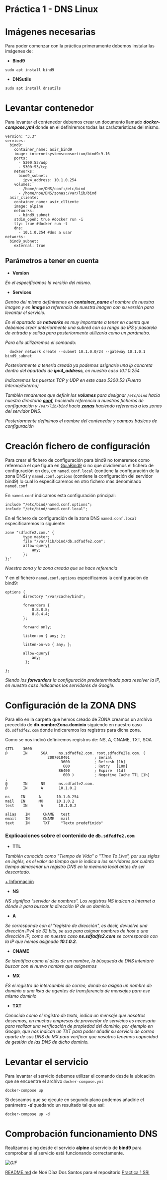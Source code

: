 # Práctica 1 - DNS Linux

# Imágenes necesarias

Para poder comenzar con la práctica primeramente debemos instalar las imágenes de:

* **Bind9**

```
sudo apt install bind9
```

* **DNSutils**


```
sudo apt install dnsutils
```


# Levantar contenedor

Para levantar el contenedor debemos crear un documento llamado ***docker-compose.yml*** donde en el definiremos todas las carácterísticas del mismo.

```
version: "3.3"
services:
  bind9:
    container_name: asir_bind9
    image: internetsystemsconsortium/bind9:9.16
    ports:
      - 5300:53/udp
      - 5300:53/tcp
    networks:
      bind9_subnet:
        ipv4_address: 10.1.0.254
    volumes:
      - /home/noe/DNS/conf:/etc/bind
      - /home/noe/DNS/zonas:/var/lib/bind
  asir_cliente:
    container_name: asir_clliente
    image: alpine
    networks:
      - bind9_subnet
    stdin_open: true #docker run -i
    tty: true #docker run -t
    dns:
      - 10.1.0.254 #dns a usar
networks:
  bind9_subnet:
    external: true

```
## Parámetros a tener en cuenta

* **Version**

_En el especificamos la versión del mismo._

* **Services**

_Dentro del mismo definiremos en ***container_name*** el nombre de nuestra imagen y en ***image*** la referencia de nuestra imagen con su versión para levantar el servicio._

_En el apartado de ***networks*** es muy importante a tener en cuenta que debemos crear anteriormente una subred con su rango de IPS y pasarela de entrada y salida para posteriormente utilizarla como un parámetro._

_Para ello utilizaremos el comando:_

```
  docker network create --subnet 10.1.0.0/24 --gateway 10.1.0.1 bind9_subnet

```

_Posteriormente a tenerla creada ya podemos asignarle una ip concreta dentro del apartado de ***ipv4_address***, en nuestro caso 10.1.0.254_

_Indicaremos los puertos TCP y UDP en este caso 5300:53 (Puerto Interno/Externo)_

_También tendremos que definir los **volumes** para designar ```/etc/bind``` hacia nuestro directorio **[conf](https://github.com/ndiazdossantos/practica1/tree/master/conf)**, haciendo referencia a nuestros ficheros de configuración y ```/var/lib/bind``` hacia **[zonas](https://github.com/ndiazdossantos/practica1/tree/master/zonas)** haciendo referencia a las zonas del servidor DNS._

_Posteriormente definimos el nombre del contenedor y campos básicos de configuración_

# Creación fichero de configuración

Para crear el fichero de configuración para bind9 no tomaremos como referencia el que figura en [GuíaBind9](https://ubuntu.com/server/docs/service-domain-name-service-dns) si no que dividiremos el fichero de configuración en dos, en ```named.conf.local``` (contiene la configuración de la zona DNS) y ```named.conf.options``` (contiene la configuración del servidor bind9) lo cual lo especificaremos en otro fichero más denominado ```named.conf```

En ```named.conf``` indicamos esta configuración principal:

```
include "/etc/bind/named.conf.options";
include "/etc/bind/named.conf.local";
```

En el fichero de configuración de la zona DNS ```named.conf.local``` especificaremos lo siguiente:

```
zone "sdfadfe2.com." {
        type master;
        file "/var/lib/bind/db.sdfadfe2.com";
        allow-query{
            any;
        };
};'       
```
_Nuestra zona y la zona creada que se hace referencia_

Y en el fichero ```named.conf.options``` especificamos la configuración de bind9:

```
options {
        directory "/var/cache/bind";

        forwarders {
            8.8.8.8;
            8.8.4.4;
        };

        forward only;

        listen-on { any; };

        listen-on-v6 { any; };

        allow-query{ 
            any;
         };

};     
```
_Siendo los **forwarders** la configuración  predeterminada para resolver la IP, en nuestro caso indicamos los servidores de Google._


# Configuración de la ZONA DNS

Para ello en la carpeta que hemos creado de ZONA creamos un archivo precedido de **db.nombreZona.dominio** siguiendo en nuestro caso ```db.sdfadfe2.com``` donde indicaremos los registros para dicha zona.

Como se nos indicó definiremos registros de: NS, A, CNAME, TXT, SOA

```
$TTL    3600
@       IN      SOA     ns.sdfadfe2.com. root.sdfadfe2le.com. (
                   2007010401           ; Serial
                         3600           ; Refresh [1h]
                          600           ; Retry   [10m]
                        86400           ; Expire  [1d]
                          600 )         ; Negative Cache TTL [1h]
;
@       IN      NS      ns.sdfadfe2.com.
@       IN      A       10.1.0.2

ns     IN      A       10.1.0.254
mail   IN      MX      10.1.0.2
test    IN      A       10.1.0.2

alias    IN      CNAME   test
email    IN      CNAME   mail
text     IN      TXT     "Texto predefinido"
```

### Explicaciones sobre el contenido de ```db.sdfadfe2.com```

* **TTL**

_También conocido como "Tiempo de Vida" o "Time To Live", por sus siglas en inglés, es el valor de tiempo que le indica a los servidores por cuánto tiempo almacenar un registro DNS en la memoria local antes de ser descartado._

[+ Información](https://help.one.com/hc/es/articles/115005596005--Qu%C3%A9-es-el-TTL-)

* **NS**

_NS significa "servidor de nombres". Los registros NS indican a Internet a dónde ir para buscar la dirección IP de un dominio._

* **A**

_Se corresponde con el "registro de dirección", es decir, devuelve una dirección iPv4 de 32 bits, se usa para asignar nombres de host a una dirección IP, como en nuestro caso **ns.sdfadfe2.com** se corresponde con la IP que hemos asignado **10.1.0.2**._

* **CNAME**

_Se identifica como el alias de un nombre, la búsqueda de DNS intentará buscar con el nuevo nombre que asignemos_

* **MX**

_ES el registro de intercambio de correo, donde se asigna un nombre de dominio a una lista de agentes de transferencia de mensajes para ese mismo dominio_


* **TXT**

_Conocido como el registro de texto, indica un mensaje que nosotros deseemos, en muchas empresas de proveedor de servicios es necesario para realizar una verificación de propiedad del dominio, por ejemplo en Google, que nos indican un TXT para poder añadir su servicio de correo aparte de sus DNS de MX para verificar que nosotros tenemos capacidad de gestión de las DNS de dicho dominio._

# Levantar el servicio

Para levantar el servicio debemos utilizar el comando desde la ubicación que se encuentre el archivo ```docker-compose.yml```

```
docker-compose up
```

Si deseamos que se ejecute en segundo plano podemos añadirle el parámetro ***-d*** quedando un resultado tal que así:

```
docker-compose up -d
```

# Comprobación funcionamiento DNS

Realizamos ping desde el servicio **alpine** al servicio de **bind9** para comprobar si el servicio está funcionando correctamente.



_![GIF](https://i.imgur.com/wyOVivY.gif)_




[README.md](README.md) de Noé Díaz Dos Santos para el repositorio [Practica 1 SRI](https://github.com/ndiazdossantos/practica1/)

